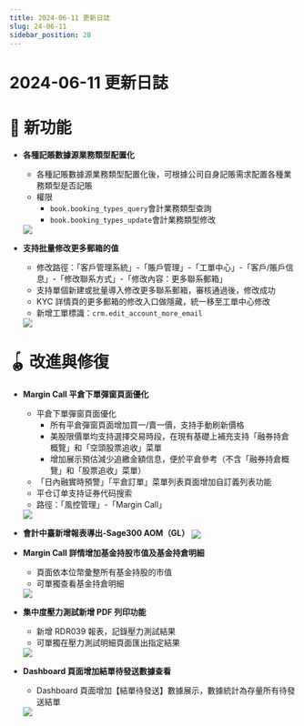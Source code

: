 ```yaml
---
title: 2024-06-11 更新日誌
slug: 24-06-11
sidebar_position: 28
---
```



# 2024-06-11 更新日誌

# 🎉 新功能

- <b>各種記賬數據源業務類型配置化</b>
    - 各種記賬數據源業務類型配置化後，可根據公司自身記賬需求配置各種業務類型是否記賬
    - 權限
        - `book.booking_types_query`會計業務類型查詢
        - `book.booking_types_update`會計業務類型修改
    <img src="/assets/UCTkbGJUSogFK6xmOz2c0d7onsh.png" src-width="3810" src-height="960" align="center"/>

- <b>支持批量修改更多郵箱的值</b>
    - 修改路徑：「客戶管理系統」-「賬戶管理」-「工單中心」-「客戶/賬戶信息」-「修改聯系方式」-「修改內容：更多聯系郵箱」
    - 支持單個新建或批量導入修改更多聯系郵箱，審核通過後，修改成功
    - KYC 詳情頁的更多郵箱的修改入口做隱藏，統一移至工單中心修改
    - 新增工單標識：`crm.edit_account_more_email`
    <img src="/assets/TRRQbABeqoPnygx4ObDcvpRkn5d.png" src-width="2612" src-height="1390" align="center"/>

# 🪀 改進與修復

- <b>M</b><b>argin </b><b>C</b><b>all</b><b> </b><b>平倉下單彈窗頁面優化</b>
    - 平倉下單彈窗頁面優化
        - 所有平倉彈窗頁面增加買一/賣一價，支持手動刷新價格
        - 美股限價單均支持選擇交易時段，在現有基礎上補充支持「融券持倉概覽」和「空頭股票追收」菜單
        - 增加展示預估減少追繳金額信息，便於平倉參考（不含「融券持倉概覽」和「股票追收」菜單）
    - 「日內融實時預警」「平倉訂單」菜單列表頁面增加自訂義列表功能
    - 平仓订单支持证券代码搜索
    - 路徑：「風控管理」-「Margin Call」
    <img src="/assets/ZxS9b96uioF7s8x6UvFc3jOjnGf.png" src-width="3742" src-height="1590" align="center"/>

- <b>會計中臺新增報表導出-Sage300 AOM（GL）</b>
    <img src="/assets/BlbNbqckZoZ48YxgpTIcX5lhnlr.png" src-width="3804" src-height="1772" align="center"/>

- <b>Margin Call 詳情增加基金持股市值及基金持倉明細</b>
    - 頁面依本位幣彙整所有基金持股的市值
    - 可單獨查看基金持倉明細
    <img src="/assets/F2gObrA5Qov0rEx8QI9cg90zn2d.png" src-width="2838" src-height="1340" align="center"/>

- <b>集中度壓力測試新增 PDF 列印功能</b>
    - 新增 RDR039 報表，記錄壓力測試結果
    - 可單獨在壓力測試明細頁面匯出指定結果
    <img src="/assets/KJKkbM2O0owgksxLCyHcMgBCnRc.png" src-width="2806" src-height="1238" align="center"/>

- <b>Dashboard</b><b> </b><b>頁面增加結單待發送數據查看</b>
    - Dashboard 頁面增加【結單待發送】數據展示，數據統計為存量所有待發送結單
    <img src="/assets/TnTkb5NiUoC5YUxosaecUpDJnQe.png" src-width="3232" src-height="830" align="center"/>
    
